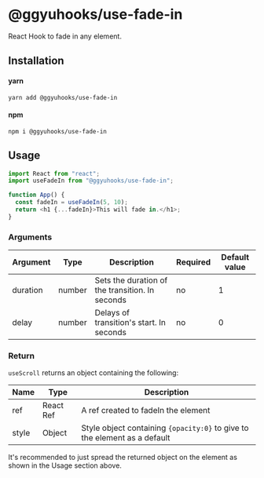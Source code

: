 # @ggyuhooks/use-fade-in

React Hook to fade in any element.

## Installation

#### yarn

`yarn add @ggyuhooks/use-fade-in`

#### npm

`npm i @ggyuhooks/use-fade-in`

## Usage

```js
import React from "react";
import useFadeIn from "@ggyuhooks/use-fade-in";

function App() {
  const fadeIn = useFadeIn(5, 10);
  return <h1 {...fadeIn}>This will fade in.</h1>;
}
```

### Arguments

| Argument | Type   | Description                                     | Required | Default value |
| -------- | ------ | ----------------------------------------------- | -------- | ------------- |
| duration | number | Sets the duration of the transition. In seconds | no       | 1             |
| delay    | number | Delays of transition's start. In seconds        | no       | 0             |

### Return

`useScroll` returns an object containing the following:

| Name  | Type      | Description                                                               |
| ----- | --------- | ------------------------------------------------------------------------- |
| ref   | React Ref | A ref created to fadeIn the element                                       |
| style | Object    | Style object containing `{opacity:0}` to give to the element as a default |

It's recommended to just spread the returned object on the element as shown in the Usage section above.
